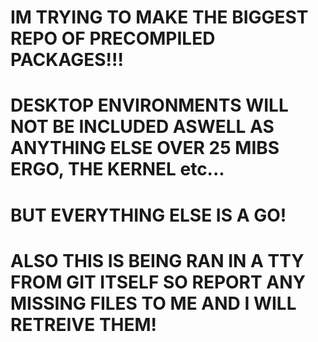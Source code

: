 # IM TRYING TO MAKE THE BIGGEST REPO OF PRECOMPILED PACKAGES!!!

# DESKTOP ENVIRONMENTS WILL NOT BE INCLUDED ASWELL AS ANYTHING ELSE OVER 25 MIBS ERGO, THE KERNEL etc...

# BUT EVERYTHING ELSE IS A GO!

# ALSO THIS IS BEING RAN IN A TTY FROM GIT ITSELF SO REPORT ANY MISSING FILES TO ME AND I WILL RETREIVE THEM!
